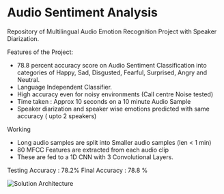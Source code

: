 # Audio Sentiment Analysis

Repository of Multilingual Audio Emotion Recognition Project with Speaker Diarization.

Features of the Project:

- 78.8 percent accuracy score on Audio Sentiment Classification into categories of Happy, Sad, Disgusted, Fearful, Surprised, Angry and Neutral.
- Language Independent Classifier.
- High accuracy even for noisy environments (Call centre Noise tested)
- Time taken : Approx 10 seconds on a 10 minute Audio Sample
- Speaker diarization and speaker wise emotions predicted with same accuracy ( upto 2 speakers)

Working

- Long audio samples are split into Smaller audio samples (len < 1 min)
- 80 MFCC Features are extracted from each audio clip
- These are fed to a 1D CNN with 3 Convolutional Layers.

Testing Accuracy : 78.2%
Final Accuracy : 78.8 %

![Solution Architecture](solution_arch.png)
